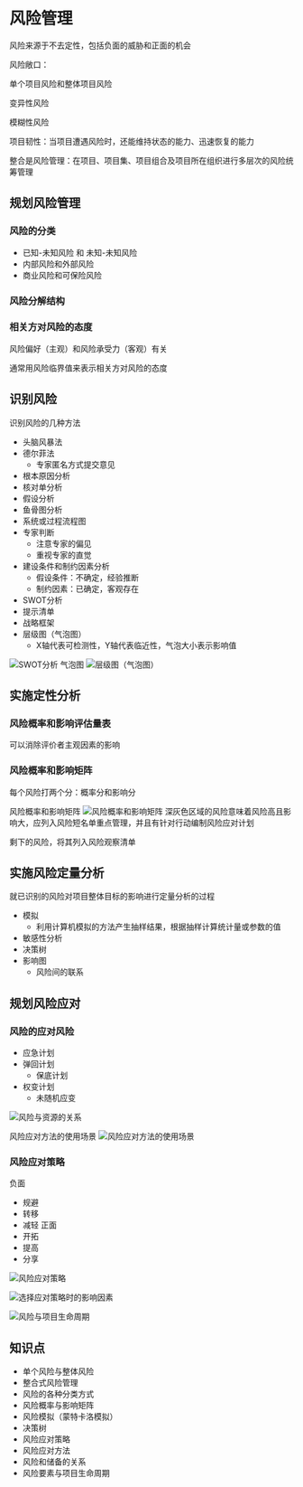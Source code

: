 # 风险管理
风险来源于不去定性，包括负面的威胁和正面的机会

风险敞口：

单个项目风险和整体项目风险

变异性风险

模糊性风险

项目韧性：当项目遭遇风险时，还能维持状态的能力、迅速恢复的能力

整合是风险管理：在项目、项目集、项目组合及项目所在组织进行多层次的风险统筹管理

## 规划风险管理
### 风险的分类
* 已知-未知风险 和 未知-未知风险
* 内部风险和外部风险
* 商业风险和可保险风险

### 风险分解结构

### 相关方对风险的态度
风险偏好（主观）和风险承受力（客观）有关

通常用风险临界值来表示相关方对风险的态度

## 识别风险
识别风险的几种方法
* 头脑风暴法
* 德尔菲法
  * 专家匿名方式提交意见
* 根本原因分析
* 核对单分析
* 假设分析
* 鱼骨图分析
* 系统或过程流程图
* 专家判断
  * 注意专家的偏见
  * 重视专家的直觉
* 建设条件和制约因素分析
  * 假设条件：不确定，经验推断
  * 制约因素：已确定，客观存在
* SWOT分析
* 提示清单
* 战略框架
* 层级图（气泡图）
  * X轴代表可检测性，Y轴代表临近性，气泡大小表示影响值

![SWOT分析](../img/43.jpg)
气泡图
![层级图（气泡图）](../img/44.jpg)
## 实施定性分析
### 风险概率和影响评估量表
可以消除评价者主观因素的影响
### 风险概率和影响矩阵
每个风险打两个分：概率分和影响分

风险概率和影响矩阵
![风险概率和影响矩阵](../img/45.jpg)
深灰色区域的风险意味着风险高且影响大，应列入风险短名单重点管理，并且有针对行动编制风险应对计划

剩下的风险，将其列入风险观察清单

## 实施风险定量分析
就已识别的风险对项目整体目标的影响进行定量分析的过程
* 模拟
  * 利用计算机模拟的方法产生抽样结果，根据抽样计算统计量或参数的值
* 敏感性分析
* 决策树
* 影响图
  * 风险间的联系

## 规划风险应对
### 风险的应对风险
* 应急计划
* 弹回计划
  * 保底计划
* 权变计划
  * 未随机应变

![风险与资源的关系](../img/46.jpg)

风险应对方法的使用场景
![风险应对方法的使用场景](../img/47.jpg)

### 风险应对策略
负面
* 规避
* 转移
* 减轻
正面
* 开拓
* 提高
* 分享

![风险应对策略](../img/48.jpg)

![选择应对策略时的影响因素](../img/49.png)

![风险与项目生命周期](../img/50.png)

## 知识点
* 单个风险与整体风险
* 整合式风险管理
* 风险的各种分类方式
* 风险概率与影响矩阵
* 风险模拟（蒙特卡洛模拟）
* 决策树
* 风险应对策略
* 风险应对方法
* 风险和储备的关系
* 风险要素与项目生命周期
